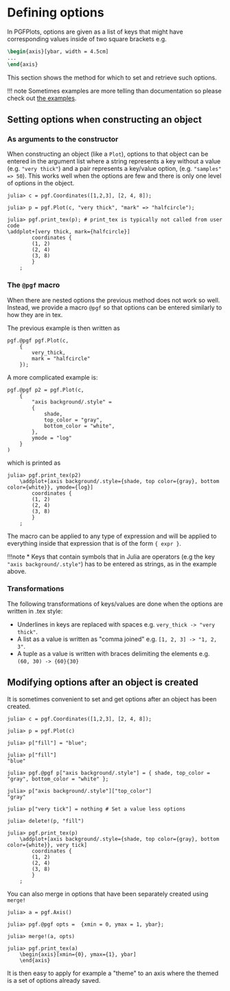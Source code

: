 # Defining options


In PGFPlots, options are given as a list of keys that might have corresponding values
inside of two square brackets e.g.

```tex
\begin{axis}[ybar, width = 4.5cm]
...
\end{axis}
```

This section shows the method for which to set and retrieve such options.

!!! note
    Sometimes examples are more telling than documentation so please check out [the examples](https://github.com/KristofferC/PGFPlotsXExamples).


## Setting options when constructing an object

### As arguments to the constructor

When constructing an object (like a `Plot`), options to that object can be entered in the argument list
where a string represents a key without a value (e.g. `"very thick"`) and a pair represents a key/value option, (e.g. `"samples" => 50`).
This works well when the options are few and there is only one level of options in the object.

```julia-repl
julia> c = pgf.Coordinates([1,2,3], [2, 4, 8]);

julia> p = pgf.Plot(c, "very thick", "mark" => "halfcircle");

julia> pgf.print_tex(p); # print_tex is typically not called from user code
\addplot+[very thick, mark={halfcircle}]
        coordinates {
        (1, 2)
        (2, 4)
        (3, 8)
        }
    ;
```

### The `@pgf` macro

When there are nested options the previous method does not work so well.
Instead, we provide a macro `@pgf` so that options can be entered similarly to how they are in tex.

The previous example is then written as

```julia-repl
pgf.@pgf pgf.Plot(c,
    {
        very_thick,
        mark = "halfcircle"
    });
```

A more complicated example is:

```julia-repl
pgf.@pgf p2 = pgf.Plot(c,
    {
        "axis background/.style" =
        {
            shade,
            top_color = "gray",
            bottom_color = "white",
        },
        ymode = "log"
    }
)
```

which is printed as

```julia-repl
julia> pgf.print_tex(p2)
    \addplot+[axis background/.style={shade, top color={gray}, bottom color={white}}, ymode={log}]
        coordinates {
        (1, 2)
        (2, 4)
        (3, 8)
        }
    ;
```

The macro can be applied to any type of expression and will be applied to everything inside that expression
that is of the form `{ expr }`.

!!!note
    * Keys that contain symbols that in Julia are operators (e.g the key `"axis background/.style"`) has to be entered
      as strings, as in the example above.

### Transformations

The following transformations of keys/values are done when the options are written in .tex style:

* Underlines in keys are replaced with spaces e.g. `very_thick -> "very thick"`.
* A list as a value is written as "comma joined" e.g. `[1, 2, 3] -> "1, 2, 3"`.
* A tuple as a value is written with braces delimiting the elements e.g. `(60, 30) -> {60}{30}`

## Modifying options after an object is created

It is sometimes convenient to set and get options after an object has been created.

```julia-repl
julia> c = pgf.Coordinates([1,2,3], [2, 4, 8]);

julia> p = pgf.Plot(c)

julia> p["fill"] = "blue";

julia> p["fill"]
"blue"

julia> pgf.@pgf p["axis background/.style"] = { shade, top_color = "gray", bottom_color = "white" };

julia> p["axis background/.style"]["top_color"]
"gray"

julia> p["very tick"] = nothing # Set a value less options

julia> delete!(p, "fill")

julia> pgf.print_tex(p)
    \addplot+[axis background/.style={shade, top color={gray}, bottom color={white}}, very tick]
        coordinates {
        (1, 2)
        (2, 4)
        (3, 8)
        }
    ;
```

You can also merge in options that have been separately created using `merge!`

```julia-repl
julia> a = pgf.Axis()

julia> pgf.@pgf opts =  {xmin = 0, ymax = 1, ybar};

julia> merge!(a, opts)

julia> pgf.print_tex(a)
    \begin{axis}[xmin={0}, ymax={1}, ybar]
    \end{axis}
```

It is then easy to apply for example a "theme" to an axis where the themed is a set of options already saved.
